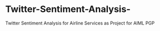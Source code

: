 # Twitter-Sentiment-Analysis-
Twitter Sentiment Analysis for Airline Services as Project for AIML PGP
